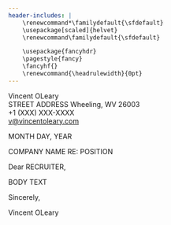 ```yaml
---
header-includes: |
    \renewcommand*\familydefault{\sfdefault} 
    \usepackage[scaled]{helvet}
    \renewcommand\familydefault{\sfdefault}

    \usepackage{fancyhdr}
    \pagestyle{fancy}
    \fancyhf{}
    \renewcommand{\headrulewidth}{0pt}
--- 
```


Vincent OLeary  
STREET ADDRESS 
Wheeling, WV 26003  
+1 (XXX) XXX-XXXX  
v@vincentoleary.com  

MONTH DAY, YEAR

COMPANY NAME
RE: POSITION

Dear RECRUITER,

BODY TEXT

Sincerely,  
  
Vincent OLeary
